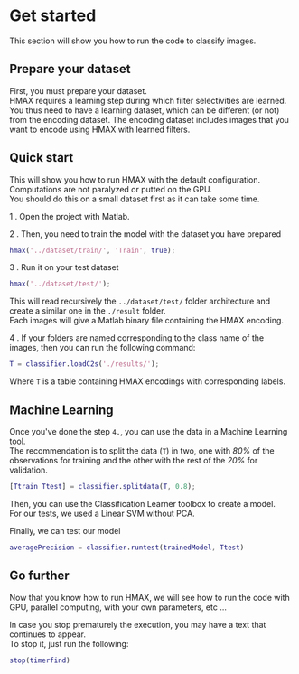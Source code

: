 # Get started

This section will show you how to run the code to classify images.

## Prepare your dataset

First, you must prepare your dataset.  
HMAX requires a learning step during which filter selectivities are learned. You thus need to have a learning dataset, which can be different (or not) from the encoding dataset. The encoding dataset includes images that you want to encode using HMAX with learned filters.

## Quick start

This will show you how to run HMAX with the default configuration. Computations are not paralyzed or putted on the GPU.  
You should do this on a small dataset first as it can take some time.

1 . Open the project with Matlab.

2 . Then, you need to train the model with the dataset you have prepared
```matlab
hmax('../dataset/train/', 'Train', true);
```

3 . Run it on your test dataset
```matlab
hmax('../dataset/test/');
```

This will read recursively the `../dataset/test/` folder architecture and create a similar one in the `./result` folder.  
Each images will give a Matlab binary file containing the HMAX encoding.

4 . If your folders are named corresponding to the class name of the images, then you can run the following command:
```matlab
T = classifier.loadC2s('./results/');
```

Where `T` is a table containing HMAX encodings with corresponding labels.

## Machine Learning

Once you've done the step `4.`, you can use the data in a Machine Learning tool.  
The recommendation is to split the data (`T`) in two, one with *80%* of the observations for training and the other with the rest of the *20%* for validation.  

```matlab
[Ttrain Ttest] = classifier.splitdata(T, 0.8);
```

Then, you can use the Classification Learner toolbox to create a model.  
For our tests, we used a Linear SVM without PCA.

Finally, we can test our model
```matlab
averagePrecision = classifier.runtest(trainedModel, Ttest)
```

## Go further

Now that you know how to run HMAX, we will see how to run the code with GPU, parallel computing, with your own parameters, etc ...

In case you stop prematurely the execution, you may have a text that continues to appear.  
To stop it, just run the following:
```matlab
stop(timerfind)
```

